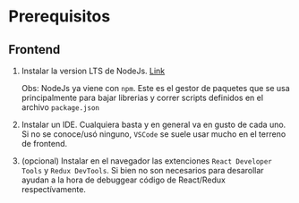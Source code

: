 # Prerequisitos

## Frontend

1. Instalar la version LTS de NodeJs. [Link](https://nodejs.org/en/)

   Obs: NodeJs ya viene con `npm`. Este es el gestor de paquetes que se usa principalmente para bajar librerias y correr scripts definidos en el archivo `package.json`

2. Instalar un IDE. Cualquiera basta y en general va en gusto de cada uno. Si no se conoce/usó ninguno, `VSCode` se suele usar mucho en el terreno de frontend.

3. (opcional) Instalar en el navegador las extenciones `React Developer Tools` y `Redux DevTools`. Si bien no son necesarios para desarollar ayudan a la hora de debuggear código de React/Redux respectívamente.
